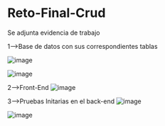 # Reto-Final-Crud
Se adjunta evidencia de trabajo

1-->Base de datos con sus correspondientes tablas

![image](https://user-images.githubusercontent.com/96325513/167270066-6570460d-143f-4f43-93cd-34ea68f7446d.png)

![image](https://user-images.githubusercontent.com/96325513/167270140-403b92aa-9b98-4987-a273-00cd3f15ce90.png)

2-->Front-End
![image](https://user-images.githubusercontent.com/96325513/167270257-8a944104-acbb-4e90-937d-8c41d3672a31.png)

3-->Pruebas Initarias en el  back-end
![image](https://user-images.githubusercontent.com/96325513/167270298-a9dabe42-540b-4caa-9260-39e90459083f.png)

![image](https://user-images.githubusercontent.com/96325513/167270328-2b015d66-4162-4fb0-a100-5ce18b5ea7a2.png)






